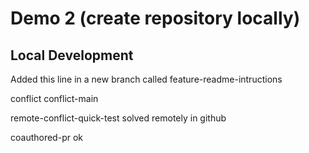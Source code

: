 # Demo 2 (create repository locally)

## Local Development

Added this line in a new branch called feature-readme-intructions

conflict
conflict-main

remote-conflict-quick-test
solved remotely in github

coauthored-pr
ok
